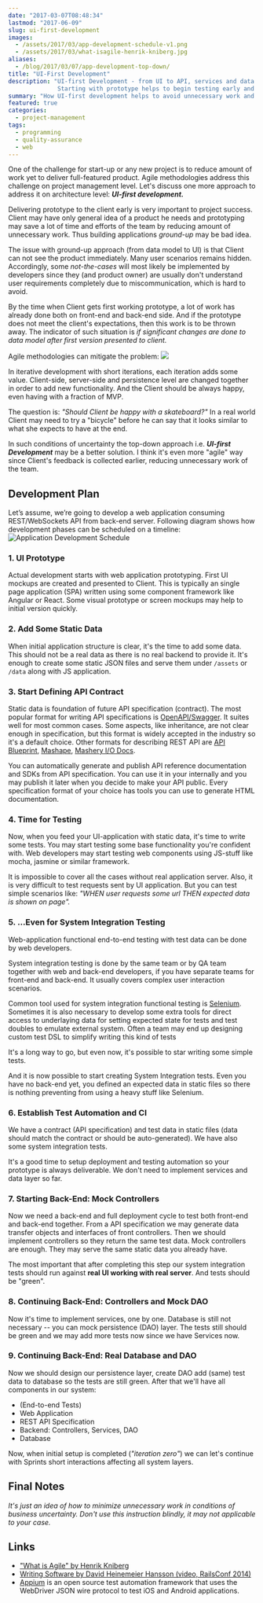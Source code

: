 ```yaml
---
date: "2017-03-07T08:48:34"
lastmod: "2017-06-09"
slug: ui-first-development
images: 
  - /assets/2017/03/app-development-schedule-v1.png
  - /assets/2017/03/what-isagile-henrik-kniberg.jpg
aliases:
  - /blog/2017/03/07/app-development-top-down/
title: "UI-First Development"
description: "UI-first Development - from UI to API, services and data. 
              Starting with prototype helps to begin testing early and developing of the back-end later."
summary: "How UI-first development helps to avoid unnecessary work and save development costs. How it helps to start testing early and postpone implementation of the server-side."
featured: true
categories:
  - project-management
tags:
  - programming
  - quality-assurance
  - web
---
```


One of the challenge for start-up or any new project is to reduce amount of work yet to deliver full-featured product.
Agile methodologies address this challenge on project management level.
Let's discuss one more approach to address it on architecture level: ***UI-first development.***
<!-- more -->

Delivering prototype to the client early is very important to project success.
Client may have only general idea of a product he needs and prototyping may save a lot of time
and efforts of the team by reducing amount of unnecessary work.
Thus building applications _ground-up_ may be bad idea.

The issue with ground-up approach (from data model to UI) is that Client can not see the product immediately.
Many user scenarios remains hidden. 
Accordingly, some _not-the-cases_ will most likely be implemented by developers since they (and product owner) are usually 
don't understand user requirements completely due to miscommunication, which is hard to avoid. 

By the time when Client gets first working prototype, a lot of work has already done both on front-end and back-end side.
And if the prototype does not meet the client's expectations, then this work is to be thrown away.
The indicator of such situation is _if significant changes are done to data model after first version presented to client._

Agile methodologies can mitigate the problem:
[![](/assets/2017/03/what-isagile-henrik-kniberg.jpg)][henrik-presentation]

In iterative development with short iterations, each iteration adds some value.
Client-side, server-side and persistence level are changed together in order to add new functionality.
And the Client should be always happy, even having with a fraction of MVP.

The question is: *"Should Client be happy with a skateboard?"*
In a real world Client may need to try a "bicycle" before he can say that it looks similar to what she expects to have at the end.

In such conditions of uncertainty the top-down approach i.e. ***UI-first Development*** may be a better solution.
I&nbsp;think it's even more "agile" way since Client's feedback is collected earlier, reducing unnecessary work of the team.

## Development Plan

Let’s assume, we’re going to develop a web application consuming REST/WebSockets API from back-end server.
Following diagram shows how development phases can be scheduled on a timeline:
![Application Development Schedule](/assets/2017/03/app-development-schedule-v1.svg)


### 1. UI Prototype

Actual development starts with web application prototyping.
First UI mockups are created and presented to Client.
This is typically an single page application (SPA) written using some component framework like Angular or React. 
Some visual prototype or screen mockups may help to initial version quickly.

### 2. Add Some Static Data

When initial application structure is clear, it's the time to add some data.
This should not be a real data as there is no real backend to provide it.
It's enough to create some static JSON files and serve them under `/assets` or `/data` along with JS application.


### 3. Start Defining API Contract

Static data is foundation of future API specification (contract).
The most popular format for writing API specifications is [OpenAPI/Swagger](https://swagger.io). 
It suites well for most common cases. Some aspects, like inheritance, are not clear enough in specification,
but this format is widely accepted in the industry so it's a default choice.
Other formats for describing REST API are 
[API Blueprint](http://apiblueprint.org/),
[Mashape](http://www.mashape.com),
[Mashery I/O Docs](https://github.com/mashery/iodocs).  

You can automatically generate and publish API reference documentation and SDKs from API specification.
You can use it in your internally and you may publish it later when you decide to make your API public.
Every specification format of your choice has tools you can use to generate HTML documentation.


### 4. Time for Testing

Now, when you feed your UI-application with static data, it's time to write some tests.
You may start testing some base functionality you're confident with.
Web developers may start testing web components using JS-stuff like mocha, jasmine or similar framework.

It is impossible to cover all the cases without real application server. Also, it is very difficult to test requests sent by UI application. But you can test simple scenarios like: _"WHEN user requests some url THEN expected data is shown on page"._


### 5. …Even for System Integration Testing

Web-application functional end-to-end testing with test data can be done by web developers.

System integration testing is done by the same team or by QA team together with web and back-end developers,
if you have separate teams for front-end and back-end.
It usually covers complex user interaction scenarios.

Common tool used for system integration functional testing is [Selenium](http://www.seleniumhq.org).
Sometimes it is also necessary to develop some extra tools for direct access to underlaying data for setting expected 
state for tests and test doubles to emulate external system. Often a team may end up designing custom test DSL to simplify writing this kind of tests

It's a long way to go, but even now, it's possible to star writing some simple tests.

And it is now possible to start creating System Integration tests.
Even you have no back-end yet, you defined an expected data in static files so there is nothing preventing
from using a heavy stuff like Selenium.

### 6. Establish Test Automation and CI

We have a contract (API specification) and test data in static files (data should match the contract or should be auto-generated).
We have also some system integration tests.

It's a good time to setup deployment and testing automation so your prototype is always deliverable. We don't need to implement services and data layer so far.

### 7. Starting Back-End: Mock Controllers

Now we need a back-end and full deployment cycle to test both front-end and back-end together.
From a API specification we may generate data transfer objects and interfaces of front controllers.
Then we should implement controllers so they return the same test data.
Mock controllers are enough. They may serve the same static data you already have.

The most important that after completing this step our system integration tests should run against **real UI working with real server**. And tests should be "green".

### 8. Continuing Back-End: Controllers and Mock DAO

Now it's time to implement services, one by one. Database is still not necessary -- you can mock persistence (DAO) layer.
The tests still should be green and we may add more tests now since we have Services now.

### 9. Continuing Back-End: Real Database and DAO

Now we should design our persistence layer, create DAO add (same) test data to database so the tests are still green.
After that we'll have all components in our system:

- (End-to-end Tests)
- Web Application
- REST API Specification
- Backend: Controllers, Services, DAO
- Database

Now, when initial setup is completed (_"iteration zero"_) we can let's continue with Sprints short interactions affecting all system layers.


## Final Notes

_It's just an idea of how to minimize unnecessary work in conditions of business uncertainty. Don't use this instruction blindly, it may not applicable to your case._

## Links

- ["What is Agile" by Henrik Kniberg][henrik-presentation]
- [Writing Software by David Heinemeier Hansson (video, RailsConf 2014)](https://youtu.be/9LfmrkyP81M)
- [Appium](http://appium.io) is an open source test automation framework that uses the WebDriver JSON wire protocol to test iOS and Android applications.

[markdown]: https://daringfireball.net/projects/markdown/
[henrik-presentation]: https://www.slideshare.net/RichardPDoerer/what-isagile-henrik-kniberg-august-20-2013/21
